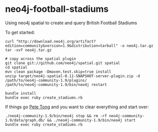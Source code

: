 neo4j-football-stadiums
=======================

Using neo4j spatial to create and query British Football Stadiums

To get started:

    curl "http://download.neo4j.org/artifact?edition=community&version=1.9&distribution=tarball" -o neo4j.tar.gz
    tar -xvf neo4j.tar.gz

    # copy across the spatial plugin
    git clone git://github.com/neo4j/spatial.git spatial
    cd spatial
    mvn clean package -Dmaven.test.skip=true install
    unzip target/neo4j-spatial-0.11-SNAPSHOT-server-plugin.zip -d /path/to/neo4j-community-1.9/plugins/
    /path/to/neo4j-community-1.9/bin/neo4j restart

    bundle install
    bundle exec ruby create_stadiums.rb

 If things go [Pete Tong](http://www.cockneyrhymingslang.co.uk/slang/pete-tong) and you want to clear everything and start over:

    ./neo4j-community-1.9/bin/neo4j stop && rm -rf neo4j-community-1.9/data/graph.db/ && ./neo4j-community-1.9/bin/neo4j start
    bundle exec ruby create_stadiums.rb